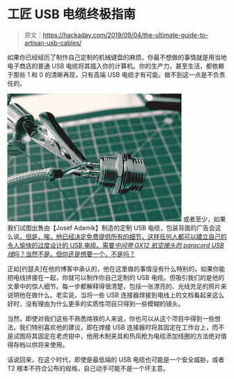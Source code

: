# 工匠 USB 电缆终极指南

> 原文：<https://hackaday.com/2019/09/04/the-ultimate-guide-to-artisan-usb-cables/>

如果你已经经历了制作自己定制的机械键盘的麻烦，你最不想做的事情就是用当地电子商店的普通 USB 电缆将其插入你的计算机。你的生产力，甚至生活，都依赖于那些 1 和 0 的清晰再现，只有高端 USB 电缆才有可能。做不到这一点是不负责任的。

[![](img/3dab3f51f84fa9bd5df07f5693dd17bb.png)](https://hackaday.com/wp-content/uploads/2019/09/customusb_detail.jpg) 或者至少，如果我们试图出售由【Josef Adamík】制造的定制 USB 电缆，包装背面的广告会这么说[。但是，唉，他已经决定免费提供所有的细节，这样任何人都可以建立自己的令人愉快的过度设计的 USB 电缆。需要*中间带 GX12 航空接头的 paracord USB 线*吗？当然不是。但你还是想要一个，不是吗？](https://josef-adamcik.cz/electronics/need-a-usb-cable-build-on.html)

正如[约瑟夫]在他的博客中承认的，他在这里做的事情没有什么特别的。如果你能把电线拼接在一起，你就可以制作你自己定制的 USB 电缆。但吸引我们的是他的文章中的惊人细节。每一步都解释得很清楚，包括一张漂亮的、光线充足的照片来说明他在做什么。老实说，当将一些 USB 连接器焊接到电线上的文档看起来这么好时，没有理由为什么更多的实质性项目只得到一些模糊的镜头。

当然，即使对我们这些不熟悉烙铁的人来说，你也可以从这个项目中得到一些想法。我们特别喜欢他的建议，即在焊接 USB 连接器时将其固定在工作台上，而不是试图将其固定在老虎钳中，他用木制夹具和热风枪为电缆添加线圈的方法绝对值得存档以供将来使用。

话说回来，在这个时代，即使是最低端的 USB 电缆也可能是一个安全威胁，或者 T2 根本不符合公布的规格，自己动手可能不是一个坏主意。